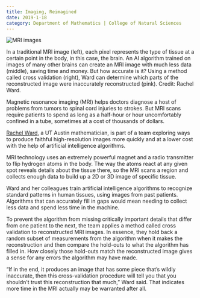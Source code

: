 ```yaml
--- 
title: Imaging, Reimagined
date: 2019-1-18
category: Department of Mathematics | College of Natural Sciences
---
```


![MRI images](http://research.utexas.edu/showcase/assets/js/fileman/Uploads/MRI_images.jpeg)

In a traditional MRI image (left), each pixel represents the type of tissue at a certain point in the body, in this case, the brain. An AI algorithm trained on images of many other brains can create an MRI image with much less data (middle), saving time and money. But how accurate is it? Using a method called cross validation (right), Ward can determine which parts of the reconstructed image were inaccurately reconstructed (pink). Credit: Rachel Ward.

Magnetic resonance imaging (MRI) helps doctors diagnose a host of problems from tumors to spinal cord injuries to strokes. But MRI scans require patients to spend as long as a half-hour or hour uncomfortably confined in a tube, sometimes at a cost of thousands of dollars.

[Rachel Ward](https://sites.google.com/prod/view/rward), a UT Austin mathematician, is part of a team exploring ways to produce faithful high-resolution images more quickly and at a lower cost with the help of artificial intelligence algorithms. 

MRI technology uses an extremely powerful magnet and a radio transmitter to flip hydrogen atoms in the body. The way the atoms react at any given spot reveals details about the tissue there, so the MRI scans a region and collects enough data to build up a 2D or 3D image of specific tissue.

Ward and her colleagues train artificial intelligence algorithms to recognize standard patterns in human tissues, using images from past patients. Algorithms that can accurately fill in gaps would mean needing to collect less data and spend less time in the machine.

To prevent the algorithm from missing critically important details that differ from one patient to the next, the team applies a method called cross validation to reconstructed MRI images. In essence, they hold back a random subset of measurements from the algorithm when it makes the reconstruction and then compare the hold-outs to what the algorithm has filled in. How closely those hold-outs match the reconstructed image gives a sense for any errors the algorithm may have made.

“If in the end, it produces an image that has some piece that’s wildly inaccurate, then this cross-validation procedure will tell you that you shouldn’t trust this reconstruction that much,” Ward said. That indicates more time in the MRI actually may be warranted after all.